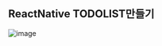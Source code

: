 ## ReactNative TODOLIST만들기
![image](https://github.com/user-attachments/assets/ef401c6c-d4dd-4a29-8eb3-ec32ab483b50)
